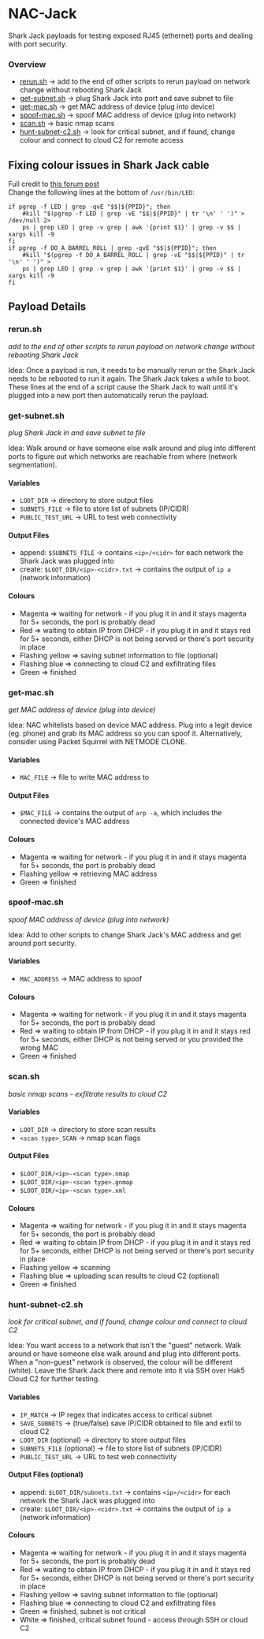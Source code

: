 # NAC-Jack
Shark Jack payloads for testing exposed RJ45 (ethernet) ports and dealing with port security.

### Overview
- [rerun.sh](#rerunsh) → add to the end of other scripts to rerun payload on network change without rebooting Shark Jack
- [get-subnet.sh](#get-subnetsh) → plug Shark Jack into port and save subnet to file
- [get-mac.sh](#get-macsh) → get MAC address of device (plug into device)
- [spoof-mac.sh](#spoof-macsh) → spoof MAC address of device (plug into network)
- [scan.sh](#scansh) → basic nmap scans
- [hunt-subnet-c2.sh](#hunt-subnet-c2sh) → look for critical subnet, and if found, change colour and connect to cloud C2 for remote access

## Fixing colour issues in Shark Jack cable
Full credit to [this forum post](https://forums.hak5.org/topic/58286-shark-jack-cable-led-bug/)  
Change the following lines at the bottom of `/usr/bin/LED`:
```
if pgrep -f LED | grep -qvE "$$|${PPID}"; then                                  
    #kill "$(pgrep -f LED | grep -vE "$$|${PPID}" | tr '\n' ' ')" > /dev/null 2>
    ps | grep LED | grep -v grep | awk '{print $1}' | grep -v $$ | xargs kill -9
fi                                                                              
if pgrep -f DO_A_BARREL_ROLL | grep -qvE "$$|${PPID}"; then                     
    #kill "$(pgrep -f DO_A_BARREL_ROLL | grep -vE "$$|${PPID}" | tr '\n' ' ')" >
    ps | grep LED | grep -v grep | awk '{print $1}' | grep -v $$ | xargs kill -9
fi
```

## Payload Details

### rerun.sh
*add to the end of other scripts to rerun payload on network change without rebooting Shark Jack*

Idea: Once a payload is run, it needs to be manually rerun or the Shark Jack needs to be rebooted to run it again. The Shark Jack takes a while to boot.
These lines at the end of a script cause the Shark Jack to wait until it's plugged into a new port then automatically rerun the payload.

### get-subnet.sh
*plug Shark Jack in and save subnet to file*

Idea: Walk around or have someone else walk around and plug into different ports to figure out which networks are reachable from where (network segmentation).
#### Variables
- `LOOT_DIR` → directory to store output files
- `SUBNETS_FILE` → file to store list of subnets (IP/CIDR)
- `PUBLIC_TEST_URL` → URL to test web connectivity
#### Output Files
- append: `$SUBNETS_FILE` → contains `<ip>/<cidr>` for each network the Shark Jack was plugged into
- create: `$LOOT_DIR/<ip>-<cidr>.txt` → contains the output of `ip a` (network information)
#### Colours
- Magenta ⇒ waiting for network - if you plug it in and it stays magenta for 5+ seconds, the port is probably dead
- Red ⇒ waiting to obtain IP from DHCP - if you plug it in and it stays red for 5+ seconds, either DHCP is not being served or there's port security in place
- Flashing yellow ⇒ saving subnet information to file (optional)
- Flashing blue ⇒ connecting to cloud C2 and exfiltrating files
- Green ⇒ finished

### get-mac.sh
*get MAC address of device (plug into device)*

Idea: NAC whitelists based on device MAC address. Plug into a legit device (eg. phone) and grab its MAC address so you can spoof it. Alternatively, consider using Packet Squirrel with NETMODE CLONE.
#### Variables
- `MAC_FILE` → file to write MAC address to
#### Output Files
- `$MAC_FILE` → contains the output of `arp -a`, which includes the connected device's MAC address
#### Colours
- Magenta ⇒ waiting for network - if you plug it in and it stays magenta for 5+ seconds, the port is probably dead
- Flashing yellow ⇒ retrieving MAC address
- Green ⇒ finished
### spoof-mac.sh
*spoof MAC address of device (plug into network)*

Idea: Add to other scripts to change Shark Jack's MAC address and get around port security.
#### Variables
- `MAC_ADDRESS` → MAC address to spoof
#### Colours
- Magenta ⇒ waiting for network - if you plug it in and it stays magenta for 5+ seconds, the port is probably dead
- Red ⇒ waiting to obtain IP from DHCP - if you plug it in and it stays red for 5+ seconds, either DHCP is not being served or you provided the wrong MAC
- Green ⇒ finished

### scan.sh
*basic nmap scans - exfiltrate results to cloud C2*
#### Variables
- `LOOT_DIR` → directory to store scan results
- `<scan type>_SCAN` → nmap scan flags
#### Output Files
- `$LOOT_DIR/<ip>-<scan type>.nmap`
- `$LOOT_DIR/<ip>-<scan type>.gnmap`
- `$LOOT_DIR/<ip>-<scan type>.xml`
#### Colours
- Magenta ⇒ waiting for network - if you plug it in and it stays magenta for 5+ seconds, the port is probably dead
- Red ⇒ waiting to obtain IP from DHCP - if you plug it in and it stays red for 5+ seconds, either DHCP is not being served or there's port security in place
- Flashing yellow ⇒ scanning
- Flashing blue ⇒ uploading scan results to cloud C2 (optional)
- Green ⇒ finished

### hunt-subnet-c2.sh
*look for critical subnet, and if found, change colour and connect to cloud C2*

Idea: You want access to a network that isn't the "guest" network. Walk around or have someone else walk around and plug into different ports. When a "non-guest" network is observed, the colour will be different (white). Leave the Shark Jack there and remote into it via SSH over Hak5 Cloud C2 for further testing.
#### Variables
- `IP_MATCH` → IP regex that indicates access to critical subnet
- `SAVE_SUBNETS` → (true/false) save IP/CIDR obtained to file and exfil to cloud C2
- `LOOT_DIR` (optional) → directory to store output files
- `SUBNETS_FILE` (optional) → file to store list of subnets (IP/CIDR)
- `PUBLIC_TEST_URL` → URL to test web connectivity
#### Output Files (optional)
- append: `$LOOT_DIR/subnets.txt` → contains `<ip>/<cidr>` for each network the Shark Jack was plugged into
- create: `$LOOT_DIR/<ip>-<cidr>.txt` → contains the output of `ip a` (network information)
#### Colours
- Magenta ⇒ waiting for network - if you plug it in and it stays magenta for 5+ seconds, the port is probably dead
- Red ⇒ waiting to obtain IP from DHCP - if you plug it in and it stays red for 5+ seconds, either DHCP is not being served or there's port security in place
- Flashing yellow ⇒ saving subnet information to file (optional)
- Flashing blue ⇒ connecting to cloud C2 and exfiltrating files
- Green ⇒ finished, subnet is not critical
- White ⇒ finished, critical subnet found - access through SSH or cloud C2

